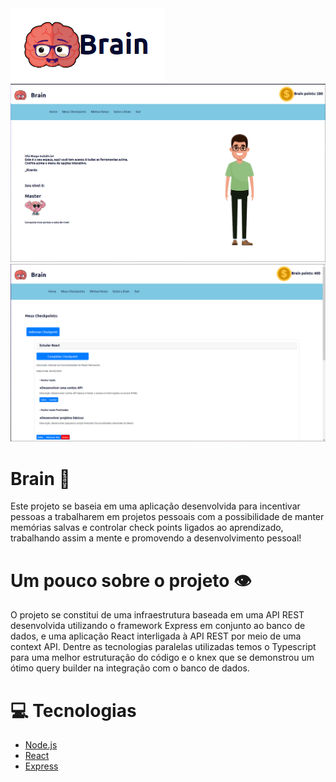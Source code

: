 <img src="logo-project.png">
<img src="initial.png">
<img src="presentation.png">

# Brain 🧠

Este projeto se baseia em uma aplicação desenvolvida para incentivar pessoas a trabalharem em projetos pessoais com a possibilidade de manter memórias salvas e controlar check points ligados ao aprendizado, trabalhando assim a mente e promovendo a desenvolvimento pessoal!

# Um pouco sobre o projeto 👁

O projeto se constitui de uma infraestrutura baseada em uma API REST desenvolvida utilizando o framework Express em conjunto ao banco de dados, e uma aplicação React interligada à API REST por meio de uma context API. Dentre as tecnologias paralelas utilizadas temos o Typescript para uma melhor estruturação do código e o knex que se demonstrou um ótimo query builder na integração com o banco de dados.

# 💻 Tecnologias
* <a href="https://nodejs.org/en/">Node.js<a/>
* <a href="https://pt-br.reactjs.org">React<a/>
* <a href="https://expressjs.com/pt-br/">Express<a/>
